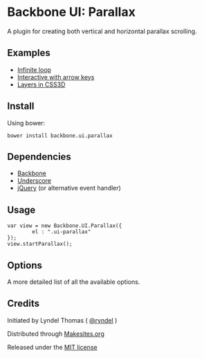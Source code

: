 # Backbone UI: Parallax

A plugin for creating both vertical and horizontal parallax scrolling.

## Examples

* [Infinite loop](http://rawgit.com/backbone-ui/parallax/master/examples/loop.html)
* [Interactive with arrow keys](http://rawgit.com/backbone-ui/parallax/master/examples/keys.html)
* [Layers in CSS3D](http://rawgit.com/backbone-ui/parallax/master/examples/layers.html)

## Install

Using bower:
```
bower install backbone.ui.parallax
```

## Dependencies

* [Backbone](http://backbonejs.org/)
* [Underscore](http://underscorejs.org/)
* [jQuery](http://jquery.com/) (or alternative event handler)

## Usage

```
var view = new Backbone.UI.Parallax({
		el : ".ui-parallax"
});
view.startParallax();
```


## Options

A more detailed list of all the available options.




## Credits

Initiated by Lyndel Thomas ( [@ryndel](http://github.com/ryndel) )

Distributed through [Makesites.org](http://makesites.org/)

Released under the [MIT license](http://makesites.org/licenses/MIT)

